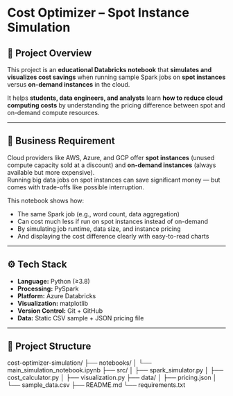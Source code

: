 # Cost Optimizer – Spot Instance Simulation

## 📌 Project Overview

This project is an **educational Databricks notebook** that **simulates and visualizes cost savings** when running sample Spark jobs on **spot instances** versus **on-demand instances** in the cloud.

It helps **students, data engineers, and analysts** learn **how to reduce cloud computing costs** by understanding the pricing difference between spot and on-demand compute resources.

---

## 🎯 Business Requirement

Cloud providers like AWS, Azure, and GCP offer **spot instances** (unused compute capacity sold at a discount) and **on-demand instances** (always available but more expensive).  
Running big data jobs on spot instances can save significant money — but comes with trade-offs like possible interruption.

This notebook shows how:
- The same Spark job (e.g., word count, data aggregation)
- Can cost much less if run on spot instances instead of on-demand
- By simulating job runtime, data size, and instance pricing
- And displaying the cost difference clearly with easy-to-read charts

---

## ⚙️ Tech Stack

- **Language:** Python (≥3.8)
- **Processing:** PySpark
- **Platform:** Azure Databricks
- **Visualization:** matplotlib
- **Version Control:** Git + GitHub
- **Data:** Static CSV sample + JSON pricing file

---

## 📂 Project Structure
cost-optimizer-simulation/
├── notebooks/
│ └── main_simulation_notebook.ipynb
├── src/
│ ├── spark_simulator.py
│ ├── cost_calculator.py
│ ├── visualization.py
├── data/
│ ├── pricing.json
│ └── sample_data.csv
├── README.md
└── requirements.txt

